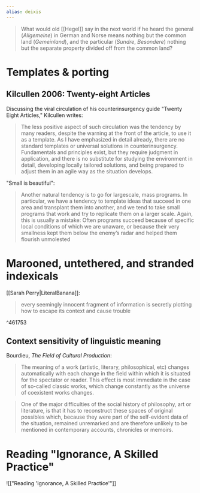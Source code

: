 ```yaml
---
alias: deixis
---
```


> What would old [[Hegel]] say in the next world if he heard the general (*Allgemeine*) in German and Norse means nothing but the common land (*Gemeinland*), and the particular (*Sundre*, *Besondere*) nothing but the separate property divided off from the common land?

# Templates & porting

## Kilcullen 2006: Twenty-eight Articles

Discussing the viral circulation of his counterinsurgency guide "Twenty Eight Articles," Kilcullen writes:

> The less positive aspect of such circulation was the tendency by many readers, despite the warning at the front of the article, to use it as a template. As I have emphasized in detail already, there are no standard templates or universal solutions in counterinsurgency. Fundamentals and principles exist, but they require judgment in application, and there is no substitute for studying the environment in detail, developing locally tailored solutions, and being prepared to adjust them in an agile way as the situation develops.

"Small is beautiful":

> Another natural tendency is to go for largescale, mass programs. In particular, we have a tendency to template ideas that succeed in one area and transplant them into another, and we tend to take small programs that work and try to replicate them on a larger scale. Again, this is usually a mistake: Often programs succeed because of specific local conditions of which we are unaware, or because their very smallness kept them below the enemy’s radar and helped them flourish unmolested

# Marooned, untethered, and stranded indexicals

[[Sarah Perry|LiteralBanana]]:

> every seemingly innocent fragment of information is secretly plotting how to escape its context and cause trouble

^461753

## Context sensitivity of linguistic meaning

Bourdieu, _The Field of Cultural Production_:

> The meaning of a work (artistic, literary, philosophical, etc) changes automatically with each change in the field within which it is situated for the spectator or reader. This effect is most immediate in the case of so-called classic works, which change constantly as the universe of coexistent works changes.

> One of the major difficulties of the social history of philosophy, art or literature, is that it has to reconstruct these spaces of original possibles which, because they were part of the self-evident data of the situation, remained unremarked and are therefore unlikely to be mentioned in contemporary accounts, chronicles or memoirs. 

# Reading "Ignorance, A Skilled Practice"

![["Reading 'Ignorance, A Skilled Practice'"]]